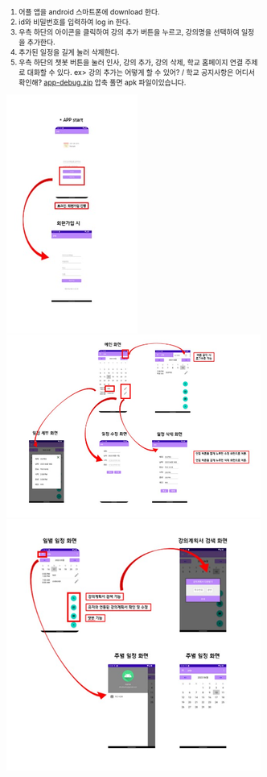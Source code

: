 1. 어플 앱을 android 스마트폰에 download 한다.
2. id와 비밀번호를 입력하여 log in 한다.
3. 우측 하단의 아이콘을 클릭하여 강의 추가 버튼을 누르고, 강의명을 선택하여 일정을 추가한다.
4. 추가된 일정을 길게 눌러 삭제한다.
5. 우측 하단의 챗봇 버튼을 눌러 인사, 강의 추가, 강의 삭제, 학교 홈페이지 연결 주제로 대화할 수 있다.
  ex> 강의 추가는 어떻게 할 수 있어? / 학교 공지사항은 어디서 확인해?
[app-debug.zip](https://github.com/HellenHong/DoitProgram/files/8875670/app-debug.zip)
압축 풀면 apk 파일이있습니다. 

![i1](./image/i1.jpg)
![i2](./image/i2.jpg)
![i3](./image/i3.jpg)
